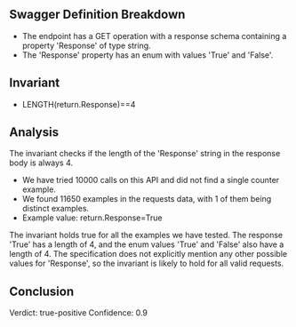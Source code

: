 ## Swagger Definition Breakdown
- The endpoint has a GET operation with a response schema containing a property 'Response' of type string.
- The 'Response' property has an enum with values 'True' and 'False'.

## Invariant
- LENGTH(return.Response)==4

## Analysis
The invariant checks if the length of the 'Response' string in the response body is always 4.

- We have tried 10000 calls on this API and did not find a single counter example.
- We found 11650 examples in the requests data, with 1 of them being distinct examples.
- Example value: return.Response=True

The invariant holds true for all the examples we have tested. The response 'True' has a length of 4, and the enum values 'True' and 'False' also have a length of 4. The specification does not explicitly mention any other possible values for 'Response', so the invariant is likely to hold for all valid requests.

## Conclusion
Verdict: true-positive
Confidence: 0.9
